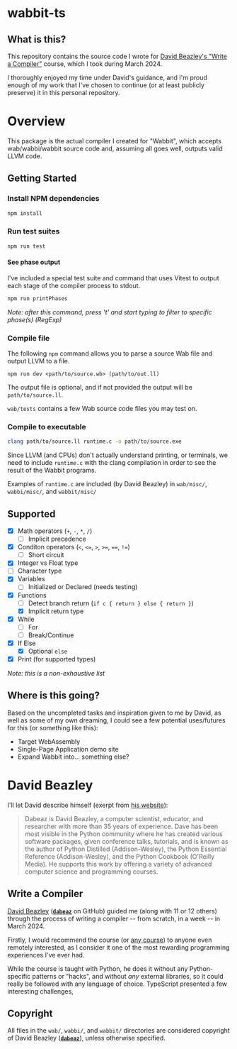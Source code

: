 # wabbit-ts

## What is this?

This repository contains the source code I wrote for [David Beazley's "Write a Compiler"](#write-a-compiler) course, which I took during March 2024.

I thoroughly enjoyed my time under David's guidance, and I'm proud enough of my work that I've chosen to continue (or at least publicly preserve) it in this personal repository.

# Overview

This package is the actual compiler I created for "Wabbit", which accepts wab/wabbi/wabbit source code and, assuming all goes well, outputs valid LLVM code.

## Getting Started

### Install NPM dependencies

```sh
npm install
```

### Run test suites

```sh
npm run test
```

#### See phase output

I've included a special test suite and command that uses Vitest to output each stage of the compiler process to stdout.

```sh
npm run printPhases
```

_Note: after this command, press 't' and start typing to filter to specific phase(s) (RegExp)_

### Compile file

The following `npm` command allows you to parse a source Wab file and output LLVM to a file.

```
npm run dev <path/to/source.wb> (path/to/out.ll)
```

The output file is optional, and if not provided the output will be `path/to/source.ll`.

`wab/tests` contains a few Wab source code files you may test on.

### Compile to executable

```sh
clang path/to/source.ll runtime.c -o path/to/source.exe
```

Since LLVM (and CPUs) don't actually understand printing, or terminals, we need to include `runtime.c` with the clang compilation in order to see the result of the Wabbit programs.

Examples of `runtime.c` are included (by David Beazley) in `wab/misc/`, `wabbi/misc/`, and `wabbit/misc/`

## Supported

- [x] Math operators (`+`, `-`, `*`, `/`)
  - [ ] Implicit precedence
- [x] Conditon operators (`<`, `<=`, `>`, `>=`, `==`, `!=`)
  - [ ] Short circuit
- [x] Integer vs Float type
- [ ] Character type
- [x] Variables
  - [ ] Initialized or Declared (needs testing)
- [x] Functions
  - [ ] Detect branch return (`if c { return } else { return }`)
  - [x] Implicit return type
- [x] While
  - [ ] For
  - [ ] Break/Continue
- [x] If Else
  - [x] Optional `else`
- [x] Print (for supported types)

_Note: this is a non-exhaustive list_

## Where is this going?

Based on the uncompleted tasks and inspiration given to me by David, as well as some of my own dreaming, I could see a few potential uses/futures for this (or something like this):

- Target WebAssembly
- Single-Page Application demo site
- Expand Wabbit into... something else?

# David Beazley

I'll let David describe himself (exerpt from [his website](https://www.dabeaz.com/)):

> Dabeaz is David Beazley, a computer scientist, educator, and researcher with more than 35 years of experience. Dave has been most visible in the Python community where he has created various software packages, given conference talks, tutorials, and is known as the author of Python Distilled (Addison-Wesley), the Python Essential Reference (Addison-Wesley), and the Python Cookbook (O'Reilly Media). He supports this work by offering a variety of advanced computer science and programming courses.

## Write a Compiler

[David Beazley](https://www.dabeaz.com/) (**[`dabeaz`](https://github.com/dabeaz)** on GitHub) guided me (along with 11 or 12 others) through the process of writing a compiler -- from scratch, in a week -- in March 2024.

Firstly, I would recommend the course (or [any course](https://www.dabeaz.com/courses.html)) to anyone even remotely interested, as I consider it one of the most rewarding programming experiences I've ever had.

While the course is taught with Python, he does it without any Python-specific patterns or "hacks", and without _any_ external libraries, so it could really be followed with any language of choice. TypeScript presented a few interesting challenges,

## Copyright

All files in the `wab/`, `wabbi/`, and `wabbit/` directories are considered copyright of David Beazley (**[`dabeaz`](https://github.com/dabeaz)**), unless otherwise specified.

<!-- Copyright 2024 © Cameron Woodbury -->
